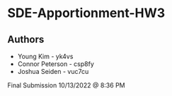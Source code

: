 # SDE-Apportionment-HW3

## Authors

* Young Kim - yk4vs
* Connor Peterson - csp8fy
* Joshua Seiden - vuc7cu



Final Submission 10/13/2022 @ 8:36 PM